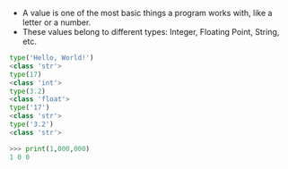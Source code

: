 - A value is one of the most basic things a program works with, like a letter or a number.
- These values belong to different types: Integer, Floating Point, String, etc.

```python
type('Hello, World!')
<class 'str'>
type(17)
<class 'int'>
type(3.2)
<class 'float'>
type('17')
<class 'str'>
type('3.2')
<class 'str'>

>>> print(1,000,000)
1 0 0
```